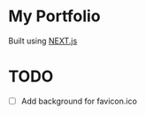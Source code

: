 # My Portfolio

Built using [NEXT.js](https://nextjs.org)

# TODO

- [ ] Add background for favicon.ico